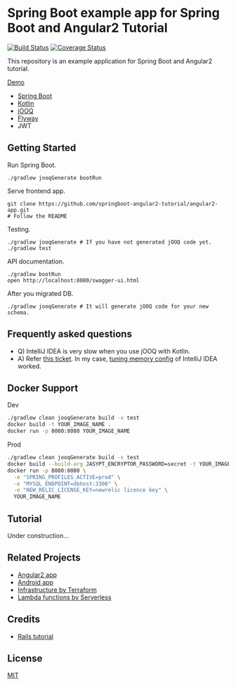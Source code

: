 # Spring Boot example app for Spring Boot and Angular2 Tutorial
 
[![Build Status](https://travis-ci.org/springboot-angular2-tutorial/boot-app.svg?branch=master)](https://travis-ci.org/springboot-angular2-tutorial/boot-app)
[![Coverage Status](https://coveralls.io/repos/github/springboot-angular2-tutorial/boot-app/badge.svg?branch=master)](https://coveralls.io/github/springboot-angular2-tutorial/boot-app?branch=master)

This repository is an example application for Spring Boot and Angular2 tutorial.

[Demo](https://micropost.hana053.com/)

* [Spring Boot](https://projects.spring.io/spring-boot/)
* [Kotlin](https://kotlinlang.org/)
* [jOOQ](https://www.jooq.org/)
* [Flyway](https://flywaydb.org/)
* JWT

## Getting Started

Run Spring Boot.

```
./gradlew jooqGenerate bootRun
```

Serve frontend app.

```
git clone https://github.com/springboot-angular2-tutorial/angular2-app.git
# Follow the README
```

Testing.

```
./gradlew jooqGenerate # If you have not generated jOOQ code yet.
./gradlew test
```

API documentation.

```
./gradlew bootRun
open http://localhost:8080/swagger-ui.html
```

After you migrated DB.
```
./gradlew jooqGenerate # It will generate jOOQ code for your new schema.
```

## Frequently asked questions

* Q) IntelliJ IDEA is very slow when you use jOOQ with Kotlin.
* A) Refer [this ticket](https://youtrack.jetbrains.com/issue/KT-10978). In my case, [tuning memory config](https://youtrack.jetbrains.com/issue/KT-10978#comment=27-1519260) of IntelliJ IDEA worked.

## Docker Support

Dev

```bash
./gradlew clean jooqGenerate build -x test
docker build -t YOUR_IMAGE_NAME .
docker run -p 8080:8080 YOUR_IMAGE_NAME
```

Prod

```bash
./gradlew clean jooqGenerate build -x test
docker build --build-arg JASYPT_ENCRYPTOR_PASSWORD=secret -t YOUR_IMAGE_NAME .
docker run -p 8080:8080 \
  -e "SPRING_PROFILES_ACTIVE=prod" \
  -e "MYSQL_ENDPOINT=dbhost:3306" \
  -e "NEW_RELIC_LICENSE_KEY=newrelic licence key" \
  YOUR_IMAGE_NAME
```

## Tutorial

Under construction...

## Related Projects

* [Angular2 app](https://github.com/springboot-angular2-tutorial/angular2-app)
* [Android app](https://github.com/springboot-angular2-tutorial/android-app)
* [Infrastructure by Terraform](https://github.com/springboot-angular2-tutorial/micropost-formation)
* [Lambda functions by Serverless](https://github.com/springboot-angular2-tutorial/micropost-functions)

## Credits

* [Rails tutorial](https://github.com/railstutorial/sample_app_rails_4)

## License

[MIT](/LICENSE)

